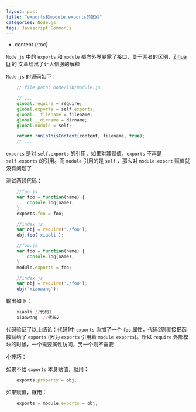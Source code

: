 ```yaml
---
layout: post
title: "exports和module.exports的区别"
categories: Node.js
tags: Javascript CommonJs
---
```


* content
{:toc}

`Node.js` 中的 `exports` 和 `module` 都向外界暴露了接口，关于两者的区别，[Zihua Li](http://zihua.li/2012/03/use-module-exports-or-exports-in-node/) 的 文章给出了让人信服的解释

`Node.js` 的源码如下：




```js
    // file path: node/lib/module.js

    // ...
    global.require = require;
    global.exports = self.exports;
    global.__filename = filename;
    global.__dirname = dirname;
    global.module = self;

    return runInThisContext(content, filename, true);
    // ...
```

`exports` 是对 `self.exports` 的引用，如果对其赋值，`exports` 不再是 `self.exports` 的引用。而 `module` 引用的是 `self` ，那么对 `module.export` 赋值就没有问题了

测试两段代码：

```js
    //foo.js
    var foo = function(name) {
        console.log(name);
    }    
    exports.foo = foo;

    //index.js
    var obj = require('./foo');
    obj.foo('xiaoli');
```

```js
    //foo.js
    var foo = function(name) {
        console.log(name);   
    }
    module.exports = foo;

    //index.js
    var obj = require('./foo');
    obj('xiaowang');
``` 

输出如下：

```ruby
    xiaoli //代码1
    xiaowang  //代码2
```

代码验证了以上结论：代码1中 `exports` 添加了一个 `foo` 属性，代码2则直接把函数赋给了 `exports` (因为 `exports` 引用着 `module.exports`)。所以 `require` 外部模块的时候，一个需要属性访问，另一个则不需要

小技巧：

如果不给 `exports` 本身赋值，就用：

```js
    exports.property = obj;
```

如果赋值，就用：

```js
    exports = module.exports = obj;
```




